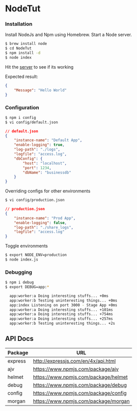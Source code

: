 # NodeTut

### Installation 

Install NodeJs and Npm using Homebrew. Start a Node server.
```sh
$ brew install node
$ cd NodeTut
$ npm install -d
$ node index
```

Hit the [server](http://localhost:3000/) to see if its working


Expected result:
```json
{
    "Message": "Hello World"
}
```

### Configuration
```sh
$ npm i config
$ vi config/default.json
```

```json
// default.json
{
	"instance-name": "Default App",
	"enable-logging": true,
	"log-path": "./logs",
	"logfile": "access.log",
	"dbConfig": {
		"host": "localhost",
		"port": 1234,
		"dbName": "businessdb"
	}
}
```

Overriding configs for other environments
```sh
$ vi config/production.json
```

```json
// production.json
{
	"instance-name": "Prod App",
	"enable-logging": false,
	"log-path": "./share_logs",
	"logfile": "access.log"
}
```

Toggle environments
```sh
$ export NODE_ENV=production
$ node index.js
```

### Debugging
```sh
$ npm i debug
$ export DEBUG=app:*
```
```sh
  app:worker:a Doing interesting stuffs... +0ms
  app:worker:b Testing uninteresting things... +0ms
  app:index Listening on port 3000 - Stage App +0ms
  app:worker:a Doing interesting stuffs... +101ms
  app:worker:a Doing interesting stuffs... +754ms
  app:worker:a Doing interesting stuffs... +257ms
  app:worker:b Testing uninteresting things... +2s
```

**API Docs**
----
| Package | URL |
| ------- | --- |
| express | http://expressjs.com/en/4x/api.html |
| ajv     | https://www.npmjs.com/package/ajv |
| helmet  | https://www.npmjs.com/package/helmet |
| debug   | https://www.npmjs.com/package/debug |
| config  | https://www.npmjs.com/package/config |
| morgan  | https://www.npmjs.com/package/morgan |
